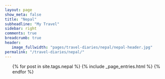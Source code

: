 ```yaml
---
layout: page
show_meta: false
title: "Nepal"
subheadline: "My Travel"
sidebar: right
comments: true
breadcrumb: true
header:
   image_fullwidth: "pages/travel-diaries/nepal/nepal-header.jpg"
permalink: "/travel-diaries/nepal/"
---
```

<ul>
    {% for post in site.tags.nepal %}
        {% include _page_entries.html %}
    {% endfor %}
</ul>